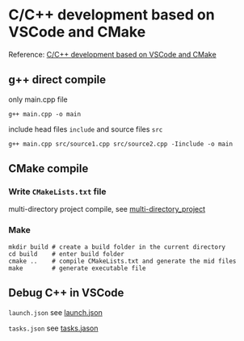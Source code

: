 # C/C++ development based on VSCode and CMake
Reference: [C/C++ development based on VSCode and CMake](https://github.com/Shihao-Feng-98/Linux_notes/blob/main/cpp_vscode/%E5%9F%BA%E4%BA%8EVSCode%E5%92%8CCMake%E5%AE%9E%E7%8E%B0C%2B%2B%E5%BC%80%E5%8F%91%20-%20Linux%E7%AF%87V1.0.pdf)

## g++ direct compile
only main.cpp file

```
g++ main.cpp -o main
```

include head files `include` and source files `src`
```
g++ main.cpp src/source1.cpp src/source2.cpp -Iinclude -o main
```

## CMake compile

### Write `CMakeLists.txt` file

multi-directory project compile, see [multi-directory_project](https://github.com/Shihao-Feng-98/Linux_notes/blob/main/cpp_vscode/CMakeLists.txt)

### Make
```
mkdir build # create a build folder in the current directory
cd build    # enter build folder
cmake ..    # compile CMakeLists.txt and generate the mid files
make        # generate executable file
```

## Debug C++ in VSCode
`launch.json` see [launch.json](https://github.com/Shihao-Feng-98/Linux_notes/blob/main/cpp_vscode/launch.json)

`tasks.json` see [tasks.jason](https://github.com/Shihao-Feng-98/Linux_notes/blob/main/cpp_vscode/tasks.json)
